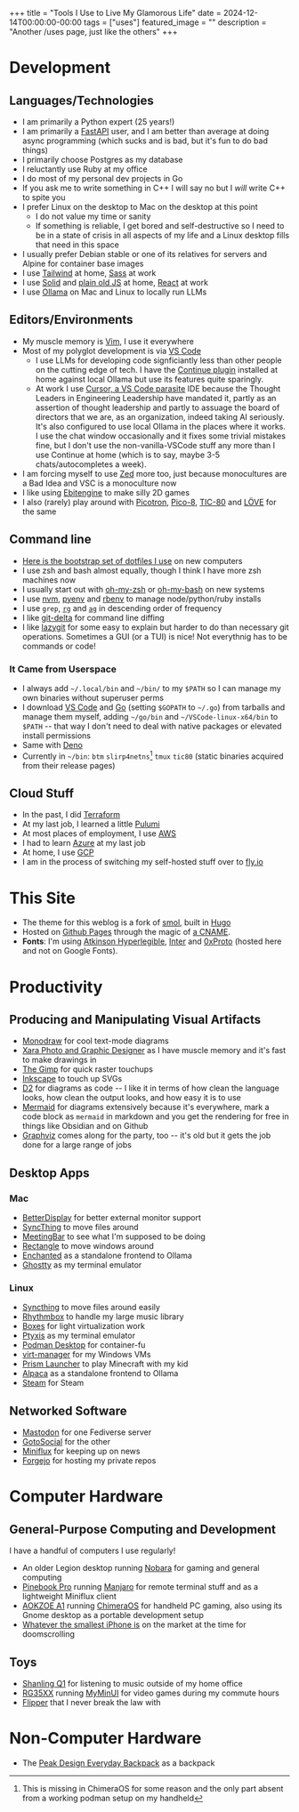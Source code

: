 +++
title =  "Tools I Use to Live My Glamorous Life"
date = 2024-12-14T00:00:00-00:00
tags = ["uses"]
featured_image = ""
description = "Another /uses page, just like the others"
+++

# Development

## Languages/Technologies

- I am primarily a Python expert (25 years!)
- I am primarily a [FastAPI](https://github.com/fastapi/fastapi) user, and I am better than average at doing async programming (which sucks and is bad, but it's fun to do bad things)
- I primarily choose Postgres as my database
- I reluctantly use Ruby at my office
- I do most of my personal dev projects in Go
- If you ask me to write something in C++ I will say no but I _will_ write C++ to spite you
- I prefer Linux on the desktop to Mac on the desktop at this point
  - I do not value my time or sanity
  - If something is reliable, I get bored and self-destructive so I need to be in a state of crisis in all aspects of my life and a Linux desktop fills that need in this space
- I usually prefer Debian stable or one of its relatives for servers and Alpine for container base images
- I use [Tailwind](https://tailwindcss.com/) at home, [Sass](https://sass-lang.com/) at work
- I use [Solid](https://www.solidjs.com/) and [plain old JS](https://developer.mozilla.org/en-US/docs/Web/JavaScript) at home, [React](https://react.dev/) at work
- I use [Ollama](https://ollama.com/) on Mac and Linux to locally run LLMs

## Editors/Environments

- My muscle memory is [Vim](https://www.vim.org/), I use it everywhere
- Most of my polyglot development is via [VS Code](https://code.visualstudio.com/)
  - I use LLMs for developing code signficiantly less than other people on the cutting edge of tech. I have the [Continue plugin](https://www.continue.dev/) installed at home against local Ollama but use its features quite sparingly.
  - At work I use [Cursor, a VS Code parasite](https://www.cursor.com/) IDE because the Thought Leaders in Engineering Leadership have mandated it, partly as an assertion of thought leadership and partly to assuage the board of directors that we are, as an organization, indeed taking AI seriously. It's also configured to use local Ollama in the places where it works. I use the chat window occasionally and it fixes some trivial mistakes fine, but I don't use the non-vanilla-VSCode stuff any more than I use Continue at home (which is to say, maybe 3-5 chats/autocompletes a week).
- I am forcing myself to use [Zed](https://zed.dev/) more too, just because monocultures are a Bad Idea and VSC is a monoculture now
- I like using [Ebitengine](https://ebitengine.org/) to make silly 2D games
- I also (rarely) play around with [Picotron](https://www.lexaloffle.com/picotron.php), [Pico-8](https://www.lexaloffle.com/pico-8.php), [TIC-80](https://tic80.com/) and [LÖVE](https://love2d.org/) for the same

## Command line

- [Here is the bootstrap set of dotfiles I use](https://github.com/jasonbot/dotfiles) on new computers
- I use zsh and bash almost equally, though I think I have more zsh machines now
- I usually start out with [oh-my-zsh](https://ohmyz.sh/) or [oh-my-bash](https://github.com/ohmybash/oh-my-bash) on new systems
- I use [nvm](https://github.com/nvm-sh/nvm), [pyenv](https://github.com/pyenv/pyenv) and [rbenv](https://github.com/rbenv/rbenv) to manage node/python/ruby installs
- I use `grep`, [`rg`](https://github.com/BurntSushi/ripgrep) and [`ag`](https://github.com/ggreer/the_silver_searcher) in descending order of frequency
- I like [git-delta](https://github.com/dandavison/delta) for command line diffing
- I like [lazygit](https://github.com/jesseduffield/lazygit) for some easy to explain but harder to do than necessary git operations. Sometimes a GUI (or a TUI) is nice! Not everythnig has to be commands or code!

### It Came from Userspace

- I always add `~/.local/bin` and `~/bin/` to my `$PATH` so I can manage my own binaries without superuser perms
- I download [VS Code](https://code.visualstudio.com/download) and [Go](https://go.dev/doc/install) (setting `$GOPATH` to `~/.go`) from tarballs and manage them myself, adding `~/go/bin` and `~/VSCode-linux-x64/bin` to `$PATH` -- that way I don't need to deal with native packages or elevated install permissions
- Same with [Deno](https://deno.com/)
- Currently in `~/bin`: `btm` `slirp4netns`[^1] `tmux` `tic80` (static binaries acquired from their release pages)
  [^1]: This is missing in ChimeraOS for some reason and the only part absent from a working podman setup on my handheld

## Cloud Stuff

- In the past, I did [Terraform](https://www.terraform.io/)
- At my last job, I learned a little [Pulumi](https://www.pulumi.com/)
- At most places of employment, I use [AWS](https://health.aws.amazon.com/health/status)
- I had to learn [Azure](https://azure.status.microsoft/en-us/status) at my last job
- At home, I use [GCP](https://status.cloud.google.com/)
- I am in the process of switching my self-hosted stuff over to [fly.io](https://fly.io/)

# This Site

- The theme for this weblog is a fork of [smol](https://github.com/colorchestra/smol), built in [Hugo](https://gohugo.io/)
- Hosted on [Github Pages](https://pages.github.com/) through the magic of [a CNAME](https://docs.github.com/en/github/working-with-github-pages/configuring-a-custom-domain-for-your-github-pages-site).
- **Fonts**: I'm using [Atkinson Hyperlegible](https://www.brailleinstitute.org/freefont/), [Inter](https://rsms.me/inter/) and [0xProto](https://github.com/0xType/0xProto) (hosted here and not on Google Fonts).

# Productivity

## Producing and Manipulating Visual Artifacts

- [Monodraw](https://monodraw.helftone.com/) for cool text-mode diagrams
- [Xara Photo and Graphic Designer](https://www.xara.com/us/photo-graphic-designer/) as I have muscle memory and it's fast to make drawings in
- [The Gimp](https://www.gimp.org/) for quick raster touchups
- [Inkscape](https://flathub.org/apps/org.inkscape.Inkscape) to touch up SVGs
- [D2](https://d2lang.com/) for diagrams as code -- I like it in terms of how clean the language looks, how clean the output looks, and how easy it is to use
- [Mermaid](https://mermaid.js.org/) for diagrams extensively because it's everywhere, mark a code block as `mermaid` in markdown and you get the rendering for free in things like Obsidian and on Github
- [Graphviz](https://graphviz.org/) comes along for the party, too -- it's old but it gets the job done for a large range of jobs

## Desktop Apps

### Mac

- [BetterDisplay](https://github.com/waydabber/BetterDisplay) for better external monitor support
- [SyncThing](https://syncthing.net/) to move files around
- [MeetingBar](https://github.com/leits/MeetingBar) to see what I'm supposed to be doing
- [Rectangle](https://rectangleapp.com/) to move windows around
- [Enchanted](https://github.com/AugustDev/enchanted) as a standalone frontend to Ollama
- [Ghostty](https://ghostty.org/) as my terminal emulator

### Linux

- [Syncthing](https://flathub.org/apps/me.kozec.syncthingtk) to move files around easily
- [Rhythmbox](https://flathub.org/apps/org.gnome.Rhythmbox3) to handle my large music library
- [Boxes](https://flathub.org/apps/org.gnome.Boxes) for light virtualization work
- [Ptyxis](https://flathub.org/apps/app.devsuite.Ptyxis) as my terminal emulator
- [Podman Desktop](https://podman-desktop.io/) for container-fu
- [virt-manager](https://virt-manager.org/) for my Windows VMs
- [Prism Launcher](https://prismlauncher.org/) to play Minecraft with my kid
- [Alpaca](https://flathub.org/apps/com.jeffser.Alpaca) as a standalone frontend to Ollama
- [Steam](https://store.steampowered.com/about/) for Steam

## Networked Software

- [Mastodon](https://github.com/mastodon) for one Fediverse server
- [GotoSocial](https://gotosocial.org/) for the other
- [Miniflux](https://miniflux.app/) for keeping up on news
- [Forgejo](https://forgejo.org/) for hosting my private repos

# Computer Hardware

## General-Purpose Computing and Development

I have a handful of computers I use regularly!

- An older Legion desktop running [Nobara](https://nobaraproject.org/) for gaming and general computing
- [Pinebook Pro](https://pine64.org/devices/pinebook_pro/) running [Manjaro](https://manjaro.org/products/download/arm) for remote terminal stuff and as a lightweight Miniflux client
- [AOKZOE A1](https://aokzoestore.com/products/aokzoe-8-inch-amd%C2%AE-ryzen%C2%AE-6800u) running [ChimeraOS](https://chimeraos.org/) for handheld PC gaming, also using its Gnome desktop as a portable development setup
- [Whatever the smallest iPhone is](https://en.wikipedia.org/wiki/IPhone_13) on the market at the time for doomscrolling

## Toys

- [Shanling Q1](https://en.shanling.com/product/259) for listening to music outside of my home office
- [RG35XX](https://anbernic.com/products/rg35xx) running [MyMinUI](https://github.com/Turro75/MyMinUI) for video games during my commute hours
- [Flipper](https://flipperzero.one/) that I never break the law with

# Non-Computer Hardware

- The [Peak Design Everyday Backpack](https://www.peakdesign.com/products/everyday-backpack) as a backpack

